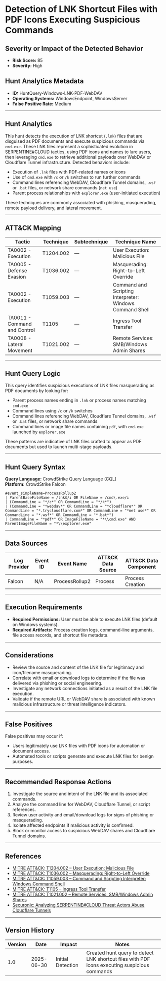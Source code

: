# Detection of LNK Shortcut Files with PDF Icons Executing Suspicious Commands

## Severity or Impact of the Detected Behavior
- **Risk Score:** 85
- **Severity:** High

## Hunt Analytics Metadata

- **ID:** HuntQuery-Windows-LNK-PDF-WebDAV
- **Operating Systems:** WindowsEndpoint, WindowsServer
- **False Positive Rate:** Medium

---

## Hunt Analytics

This hunt detects the execution of LNK shortcut (`.lnk`) files that are disguised as PDF documents and execute suspicious commands via `cmd.exe`. These LNK files represent a sophisticated evolution in SERPENTINE#CLOUD tactics, using PDF icons and names to lure users, then leveraging `cmd.exe` to retrieve additional payloads over WebDAV or Cloudflare Tunnel infrastructure. Detected behaviors include:

- Execution of `.lnk` files with PDF-related names or icons
- Use of `cmd.exe` with `/c` or `/k` switches to run further commands
- Command lines referencing WebDAV, Cloudflare Tunnel domains, `.wsf` or `.bat` files, or network share commands (`net use`)
- Parent process relationships with `explorer.exe` (user-initiated execution)

These techniques are commonly associated with phishing, masquerading, remote payload delivery, and lateral movement.

---

## ATT&CK Mapping

| Tactic                        | Technique   | Subtechnique | Technique Name                                 |
|------------------------------|-------------|--------------|-----------------------------------------------|
| TA0002 - Execution           | T1204.002   | —            | User Execution: Malicious File                |
| TA0005 - Defense Evasion     | T1036.002   | —            | Masquerading: Right-to-Left Override          |
| TA0002 - Execution           | T1059.003   | —            | Command and Scripting Interpreter: Windows Command Shell |
| TA0011 - Command and Control | T1105       | —            | Ingress Tool Transfer                         |
| TA0008 - Lateral Movement    | T1021.002   | —            | Remote Services: SMB/Windows Admin Shares     |

---

## Hunt Query Logic

This query identifies suspicious executions of LNK files masquerading as PDF documents by looking for:

- Parent process names ending in `.lnk` or process names matching `cmd.exe`
- Command lines using `/c` or `/k` switches
- Command lines referencing WebDAV, Cloudflare Tunnel domains, `.wsf` or `.bat` files, or network share commands
- Command lines or image file names containing `pdf`, with `cmd.exe` launched by `explorer.exe`

These patterns are indicative of LNK files crafted to appear as PDF documents but used to launch multi-stage payloads.

---

## Hunt Query Syntax

**Query Language:** CrowdStrike Query Language (CQL)  
**Platform:** CrowdStrike Falcon

```fql
#event_simpleName=ProcessRollup2     
| ParentBaseFileName = /lnk$/i OR FileName = /cmd\.exe/i    
| (CommandLine = "*/c*" OR CommandLine = "*/k*")    
| (CommandLine = "*webdav*" OR CommandLine = "*cloudflare*" OR CommandLine = "*.trycloudflare.com*" OR CommandLine = "*net use*" OR CommandLine = "*.wsf*" OR CommandLine = "*.bat*")    
| CommandLine = "*pdf*" OR ImageFileName = "*\\cmd.exe" AND ParentImageFileName = "*\\explorer.exe"
```

---

## Data Sources

| Log Provider | Event ID | Event Name       | ATT&CK Data Source  | ATT&CK Data Component  |
|--------------|----------|------------------|---------------------|------------------------|
| Falcon       | N/A      | ProcessRollup2   | Process             | Process Creation       |

---

## Execution Requirements

- **Required Permissions:** User must be able to execute LNK files (default on Windows systems).
- **Required Artifacts:** Process creation logs, command-line arguments, file access records, and shortcut file metadata.

---

## Considerations

- Review the source and content of the LNK file for legitimacy and icon/filename masquerading.
- Correlate with email or download logs to determine if the file was delivered via phishing or social engineering.
- Investigate any network connections initiated as a result of the LNK file execution.
- Validate if the remote URL or WebDAV share is associated with known malicious infrastructure or threat intelligence indicators.

---

## False Positives

False positives may occur if:

- Users legitimately use LNK files with PDF icons for automation or document access.
- Automated tools or scripts generate and execute LNK files for benign purposes.

---

## Recommended Response Actions

1. Investigate the source and intent of the LNK file and its associated commands.
2. Analyze the command line for WebDAV, Cloudflare Tunnel, or script references.
3. Review user activity and email/download logs for signs of phishing or masquerading.
4. Isolate affected endpoints if malicious activity is confirmed.
5. Block or monitor access to suspicious WebDAV shares and Cloudflare Tunnel domains.

---

## References

- [MITRE ATT&CK: T1204.002 – User Execution: Malicious File](https://attack.mitre.org/techniques/T1204/002/)
- [MITRE ATT&CK: T1036.002 – Masquerading: Right-to-Left Override](https://attack.mitre.org/techniques/T1036/002/)
- [MITRE ATT&CK: T1059.003 – Command and Scripting Interpreter: Windows Command Shell](https://attack.mitre.org/techniques/T1059/003/)
- [MITRE ATT&CK: T1105 – Ingress Tool Transfer](https://attack.mitre.org/techniques/T1105/)
- [MITRE ATT&CK: T1021.002 – Remote Services: SMB/Windows Admin Shares](https://attack.mitre.org/techniques/T1021/002/)
- [Securonix: Analyzing SERPENTINE#CLOUD Threat Actors Abuse Cloudflare Tunnels](https://www.securonix.com/blog/analyzing_serpentinecloud-threat-actors-abuse-cloudflare-tunnels-threat-research/)

---

## Version History

| Version | Date       | Impact            | Notes                                                                                      |
|---------|------------|-------------------|--------------------------------------------------------------------------------------------|
| 1.0     | 2025-06-30 | Initial Detection | Created hunt query to detect LNK shortcut files with PDF icons executing suspicious commands |
